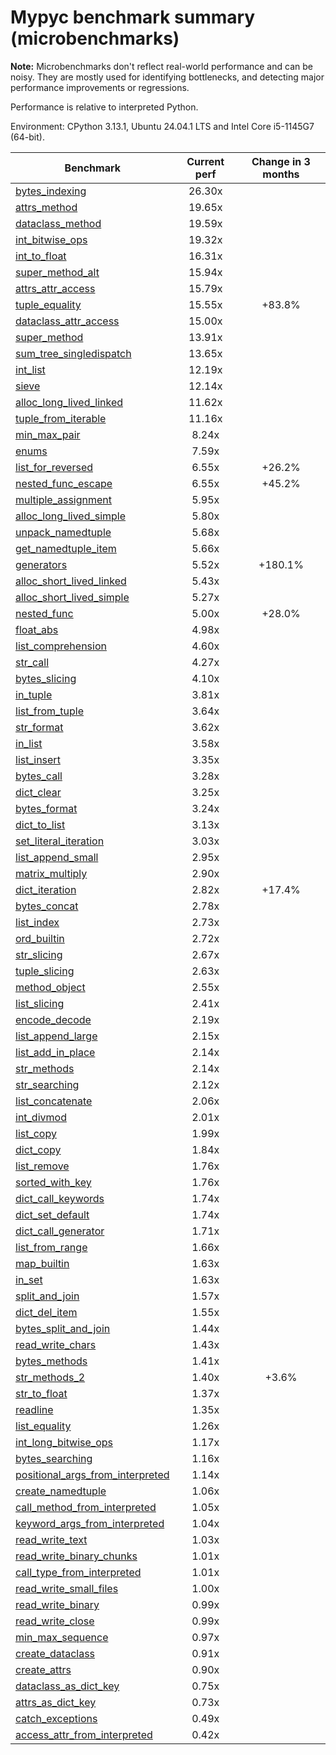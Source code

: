 # Mypyc benchmark summary (microbenchmarks)

**Note:** Microbenchmarks don't reflect real-world performance and can be noisy.
           They are mostly used for identifying bottlenecks, and detecting major performance
           improvements or regressions.

Performance is relative to interpreted Python.

Environment: CPython 3.13.1, Ubuntu 24.04.1 LTS and Intel Core i5-1145G7 (64-bit).

| Benchmark | Current perf | Change in 3 months |
| --- | :---: | :---: |
| [bytes_indexing](benchmarks/bytes_indexing.md) | 26.30x |  |
| [attrs_method](benchmarks/attrs_method.md) | 19.65x |  |
| [dataclass_method](benchmarks/dataclass_method.md) | 19.59x |  |
| [int_bitwise_ops](benchmarks/int_bitwise_ops.md) | 19.32x |  |
| [int_to_float](benchmarks/int_to_float.md) | 16.31x |  |
| [super_method_alt](benchmarks/super_method_alt.md) | 15.94x |  |
| [attrs_attr_access](benchmarks/attrs_attr_access.md) | 15.79x |  |
| [tuple_equality](benchmarks/tuple_equality.md) | 15.55x | +83.8% |
| [dataclass_attr_access](benchmarks/dataclass_attr_access.md) | 15.00x |  |
| [super_method](benchmarks/super_method.md) | 13.91x |  |
| [sum_tree_singledispatch](benchmarks/sum_tree_singledispatch.md) | 13.65x |  |
| [int_list](benchmarks/int_list.md) | 12.19x |  |
| [sieve](benchmarks/sieve.md) | 12.14x |  |
| [alloc_long_lived_linked](benchmarks/alloc_long_lived_linked.md) | 11.62x |  |
| [tuple_from_iterable](benchmarks/tuple_from_iterable.md) | 11.16x |  |
| [min_max_pair](benchmarks/min_max_pair.md) | 8.24x |  |
| [enums](benchmarks/enums.md) | 7.59x |  |
| [list_for_reversed](benchmarks/list_for_reversed.md) | 6.55x | +26.2% |
| [nested_func_escape](benchmarks/nested_func_escape.md) | 6.55x | +45.2% |
| [multiple_assignment](benchmarks/multiple_assignment.md) | 5.95x |  |
| [alloc_long_lived_simple](benchmarks/alloc_long_lived_simple.md) | 5.80x |  |
| [unpack_namedtuple](benchmarks/unpack_namedtuple.md) | 5.68x |  |
| [get_namedtuple_item](benchmarks/get_namedtuple_item.md) | 5.66x |  |
| [generators](benchmarks/generators.md) | 5.52x | +180.1% |
| [alloc_short_lived_linked](benchmarks/alloc_short_lived_linked.md) | 5.43x |  |
| [alloc_short_lived_simple](benchmarks/alloc_short_lived_simple.md) | 5.27x |  |
| [nested_func](benchmarks/nested_func.md) | 5.00x | +28.0% |
| [float_abs](benchmarks/float_abs.md) | 4.98x |  |
| [list_comprehension](benchmarks/list_comprehension.md) | 4.60x |  |
| [str_call](benchmarks/str_call.md) | 4.27x |  |
| [bytes_slicing](benchmarks/bytes_slicing.md) | 4.10x |  |
| [in_tuple](benchmarks/in_tuple.md) | 3.81x |  |
| [list_from_tuple](benchmarks/list_from_tuple.md) | 3.64x |  |
| [str_format](benchmarks/str_format.md) | 3.62x |  |
| [in_list](benchmarks/in_list.md) | 3.58x |  |
| [list_insert](benchmarks/list_insert.md) | 3.35x |  |
| [bytes_call](benchmarks/bytes_call.md) | 3.28x |  |
| [dict_clear](benchmarks/dict_clear.md) | 3.25x |  |
| [bytes_format](benchmarks/bytes_format.md) | 3.24x |  |
| [dict_to_list](benchmarks/dict_to_list.md) | 3.13x |  |
| [set_literal_iteration](benchmarks/set_literal_iteration.md) | 3.03x |  |
| [list_append_small](benchmarks/list_append_small.md) | 2.95x |  |
| [matrix_multiply](benchmarks/matrix_multiply.md) | 2.90x |  |
| [dict_iteration](benchmarks/dict_iteration.md) | 2.82x | +17.4% |
| [bytes_concat](benchmarks/bytes_concat.md) | 2.78x |  |
| [list_index](benchmarks/list_index.md) | 2.73x |  |
| [ord_builtin](benchmarks/ord_builtin.md) | 2.72x |  |
| [str_slicing](benchmarks/str_slicing.md) | 2.67x |  |
| [tuple_slicing](benchmarks/tuple_slicing.md) | 2.63x |  |
| [method_object](benchmarks/method_object.md) | 2.55x |  |
| [list_slicing](benchmarks/list_slicing.md) | 2.41x |  |
| [encode_decode](benchmarks/encode_decode.md) | 2.19x |  |
| [list_append_large](benchmarks/list_append_large.md) | 2.15x |  |
| [list_add_in_place](benchmarks/list_add_in_place.md) | 2.14x |  |
| [str_methods](benchmarks/str_methods.md) | 2.14x |  |
| [str_searching](benchmarks/str_searching.md) | 2.12x |  |
| [list_concatenate](benchmarks/list_concatenate.md) | 2.06x |  |
| [int_divmod](benchmarks/int_divmod.md) | 2.01x |  |
| [list_copy](benchmarks/list_copy.md) | 1.99x |  |
| [dict_copy](benchmarks/dict_copy.md) | 1.84x |  |
| [list_remove](benchmarks/list_remove.md) | 1.76x |  |
| [sorted_with_key](benchmarks/sorted_with_key.md) | 1.76x |  |
| [dict_call_keywords](benchmarks/dict_call_keywords.md) | 1.74x |  |
| [dict_set_default](benchmarks/dict_set_default.md) | 1.74x |  |
| [dict_call_generator](benchmarks/dict_call_generator.md) | 1.71x |  |
| [list_from_range](benchmarks/list_from_range.md) | 1.66x |  |
| [map_builtin](benchmarks/map_builtin.md) | 1.63x |  |
| [in_set](benchmarks/in_set.md) | 1.63x |  |
| [split_and_join](benchmarks/split_and_join.md) | 1.57x |  |
| [dict_del_item](benchmarks/dict_del_item.md) | 1.55x |  |
| [bytes_split_and_join](benchmarks/bytes_split_and_join.md) | 1.44x |  |
| [read_write_chars](benchmarks/read_write_chars.md) | 1.43x |  |
| [bytes_methods](benchmarks/bytes_methods.md) | 1.41x |  |
| [str_methods_2](benchmarks/str_methods_2.md) | 1.40x | +3.6% |
| [str_to_float](benchmarks/str_to_float.md) | 1.37x |  |
| [readline](benchmarks/readline.md) | 1.35x |  |
| [list_equality](benchmarks/list_equality.md) | 1.26x |  |
| [int_long_bitwise_ops](benchmarks/int_long_bitwise_ops.md) | 1.17x |  |
| [bytes_searching](benchmarks/bytes_searching.md) | 1.16x |  |
| [positional_args_from_interpreted](benchmarks/positional_args_from_interpreted.md) | 1.14x |  |
| [create_namedtuple](benchmarks/create_namedtuple.md) | 1.06x |  |
| [call_method_from_interpreted](benchmarks/call_method_from_interpreted.md) | 1.05x |  |
| [keyword_args_from_interpreted](benchmarks/keyword_args_from_interpreted.md) | 1.04x |  |
| [read_write_text](benchmarks/read_write_text.md) | 1.03x |  |
| [read_write_binary_chunks](benchmarks/read_write_binary_chunks.md) | 1.01x |  |
| [call_type_from_interpreted](benchmarks/call_type_from_interpreted.md) | 1.01x |  |
| [read_write_small_files](benchmarks/read_write_small_files.md) | 1.00x |  |
| [read_write_binary](benchmarks/read_write_binary.md) | 0.99x |  |
| [read_write_close](benchmarks/read_write_close.md) | 0.99x |  |
| [min_max_sequence](benchmarks/min_max_sequence.md) | 0.97x |  |
| [create_dataclass](benchmarks/create_dataclass.md) | 0.91x |  |
| [create_attrs](benchmarks/create_attrs.md) | 0.90x |  |
| [dataclass_as_dict_key](benchmarks/dataclass_as_dict_key.md) | 0.75x |  |
| [attrs_as_dict_key](benchmarks/attrs_as_dict_key.md) | 0.73x |  |
| [catch_exceptions](benchmarks/catch_exceptions.md) | 0.49x |  |
| [access_attr_from_interpreted](benchmarks/access_attr_from_interpreted.md) | 0.42x |  |
